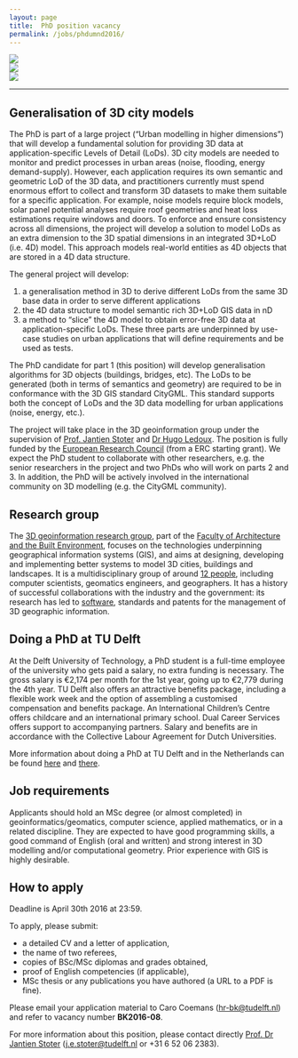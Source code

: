 ```yaml
---
layout: page
title:  PhD position vacancy
permalink: /jobs/phdumnd2016/
---
```


<div class="row">
	<div class="col-sm-4 hidden-xs nopadding"><img class="img-responsive" src="{{ "img/link2.png" | prepend: site.baseurl }}"></div>
  <div class="col-sm-4 hidden-xs nopadding"><img class="img-responsive" src="{{ "img/link2.png" | prepend: site.baseurl }}"></div>
  <div class="col-sm-4 hidden-xs nopadding"><img class="img-responsive" src="{{ "img/link2.png" | prepend: site.baseurl }}"></div>
</div>

- - - 


## Generalisation of 3D city models

The PhD is part of a large project (“Urban modelling in higher dimensions”) that will develop a fundamental solution for providing 3D data at application-specific Levels of Detail (LoDs). 3D city models are needed to monitor and predict processes in urban areas (noise, flooding, energy demand-supply). However, each application requires its own semantic and geometric LoD of the 3D data, and practitioners currently must spend enormous effort to collect and transform 3D datasets to make them suitable for a specific application. For example, noise models require block models, solar panel potential analyses require roof geometries and heat loss estimations require windows and doors.
To enforce and ensure consistency across all dimensions, the project will develop a solution to model LoDs as an extra dimension to the 3D spatial dimensions in an integrated 3D+LoD (i.e. 4D) model. This approach models real-world entities as 4D objects that are stored in a 4D data structure.

The general project will develop:
  1. a generalisation method in 3D to derive different LoDs from the same 3D base data in order to serve different applications
  1. the 4D data structure to model semantic rich 3D+LoD GIS data in nD
  1. a method to “slice” the 4D model to obtain error-free 3D data at application-specific LoDs. These three parts are underpinned by use-case studies on urban applications that will define requirements and be used as tests.

The PhD candidate for part 1 (this position) will develop generalisation algorithms for 3D objects (buildings, bridges, etc). 
The LoDs to be generated (both in terms of semantics and geometry) are required to be in conformance with the 3D GIS standard CityGML. This standard supports both the concept of LoDs and the 3D data modelling for urban applications (noise, energy, etc.).

The project will take place in the 3D geoinformation group under the supervision of [Prof. Jantien Stoter](https://3d.bk.tudelft.nl/jstoter) and [Dr Hugo Ledoux](http://www.tudelft.nl/hledoux).
The position is fully funded by the [European Research Council](https://erc.europa.eu) (from a ERC starting grant). We expect the PhD student to collaborate with other researchers, e.g. the senior researchers in the project and two PhDs who will work on parts 2 and 3. In addition, the PhD will be actively involved in the international community on 3D modelling (e.g. the CityGML community).


## Research group

The [3D geoinformation research group](https://3d.bk.tudelft.nl), part of the [Faculty of Architecture and the Built Environment](http://www.bk.tudelft.nl/en), focuses on the technologies underpinning geographical information systems (GIS), and aims at designing, developing and implementing better systems to model 3D cities, buildings and landscapes.
It is a multidisciplinary group of around [12 people](/about/), including computer scientists, geomatics engineers, and geographers.
It has a history of successful collaborations with the industry and the government: its research has led to [software](https://github.com/tudelft3d), standards and patents for the management of 3D geographic information.


## Doing a PhD at TU Delft

At the Delft University of Technology, a PhD student is a full-time employee of the university who gets paid a salary, no extra funding is necessary.
The gross salary is €2,174 per month for the 1st year, going up to €2,779 during the 4th year.
TU Delft also offers an attractive benefits package, including a flexible work week and the option of assembling a customised compensation and benefits package.
An International Children’s Centre offers childcare and an international primary school. Dual Career Services offers support to accompanying partners. Salary and benefits are in accordance with the Collective Labour Agreement for Dutch Universities.

More information about doing a PhD at TU Delft and in the Netherlands can be found [here](http://www.graduateschool.tudelft.nl) and [there](http://www.studyinholland.nl/education-system/degrees/phd).


## Job requirements

Applicants should hold an MSc degree (or almost completed) in geoinformatics/geomatics, computer science, applied mathematics, or in a related discipline.
They are expected to have good programming skills, a good command of English (oral and written) and strong interest in 3D modelling and/or computational geometry.
Prior experience with GIS is highly desirable.


## How to apply

<div class="alert alert-danger" role="alert">
Deadline is April 30th 2016 at 23:59.
</div>


To apply, please submit: 

- a detailed CV and a letter of application,
- the name of two referees,
- copies of BSc/MSc diplomas and grades obtained,
- proof of English competencies (if applicable),
- MSc thesis or any publications you have authored (a URL to a PDF is fine).

Please email your application material to Caro Coemans (<hr-bk@tudelft.nl>) and refer to vacancy number __BK2016-08__.

For more information about this position, please contact directly [Prof. Dr Jantien Stoter](https://3d.bk.tudelft.nl/jstoter) (<j.e.stoter@tudelft.nl> or +31 6 52 06 2383).

